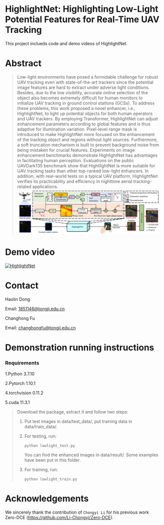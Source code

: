 # HighlightNet: Highlighting Low-Light Potential Features for Real-Time UAV Tracking

This project inclueds code and demo videos of HighlightNet.

# Abstract 
>Low-light environments have posed a formidable challenge for robust UAV tracking even with state-of-the-art trackers since the potential image features are hard to extract under adverse light conditions. Besides, due to the low visibility, accurate online selection of the object also becomes extremely difficult for human monitors to initialize UAV tracking in ground control stations (GCSs). To address these problems, this work proposed a novel enhancer, i.e., HighlightNet, to light up potential objects for both human operators and UAV trackers. By employing Transformer, HighlightNet can adjust enhancement parameters according to global features and is thus adaptive for illumination variation. Pixel-level range mask is introduced to make HighlightNet more focused on the enhancement of the tracking object and regions without light sources. Furthermore, a soft truncation mechanism is built to prevent background noise from being mistaken for crucial features. Experiments on image enhancement benchmarks demonstrate HighlightNet has advantages in facilitating human perception. Evaluations on the public UAVDark135 benchmark show that HightlightNet is more suitable for UAV tracking tasks than other top-ranked low-light enhancers. In addition, with real-world tests on a typical UAV platform, HighlightNet verifies its practicability and efficiency in nighttime aerial tracking-related applications.
>![image](https://github.com/haolindong/images_store/blob/187ca383ba64b14fd3d5fd4ebd5e6a1af0128fdc/pipeline.png)
# Demo video

[![HighlightNet](https://res.cloudinary.com/marcomontalbano/image/upload/v1647233217/video_to_markdown/images/youtube--KaS-kPvIy2k-c05b58ac6eb4c4700831b2b3070cd403.jpg)](https://youtu.be/KaS-kPvIy2k "HighlightNet")

# Contact 
Haolin Dong

Email: 1851146@tongji.edu.cn

Changhong Fu

Email: changhongfu@tongji.edu.cn

# Demonstration running instructions

### Requirements

1.Python 3.7.10

2.Pytorch 1.10.1

4.torchvision 0.11.2

5.cuda 11.3.1

>Download the package, extract it and follow two steps:
>
>1. Put test images in data/test_data/, put training data in data/train_data/.
>
>2. For testing, run:
>
>     ```
>     python lowlight_test.py
>     ```
>     You can find the enhanced images in data/result/. Some examples have been put in this folder.
>   
>3. For training, run:
>
>     ```
>     python lowlight_train.py
>     ```



# Acknowledgements

We sincerely thank the contribution of `Chongyi Li` for his previous work Zero-DCE (https://github.com/Li-Chongyi/Zero-DCE).
